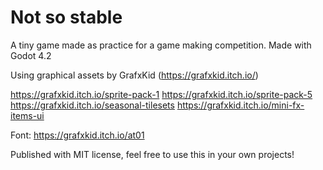 # Not so stable
A tiny game made as practice for a game making competition.
Made with Godot 4.2

Using graphical assets by GrafxKid (https://grafxkid.itch.io/)

https://grafxkid.itch.io/sprite-pack-1
https://grafxkid.itch.io/sprite-pack-5
https://grafxkid.itch.io/seasonal-tilesets
https://grafxkid.itch.io/mini-fx-items-ui

Font:
https://grafxkid.itch.io/at01

Published with MIT license, feel free to use this in your own projects!
